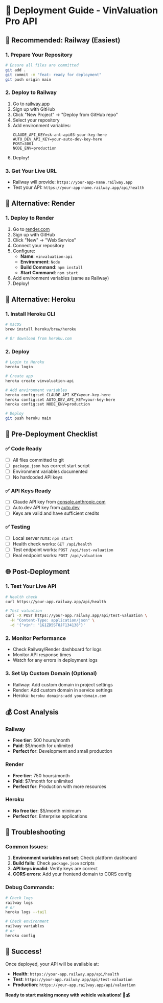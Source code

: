 # 🚀 Deployment Guide - VinValuation Pro API

## 🎯 **Recommended: Railway (Easiest)**

### 1. Prepare Your Repository
```bash
# Ensure all files are committed
git add .
git commit -m "feat: ready for deployment"
git push origin main
```

### 2. Deploy to Railway
1. Go to [railway.app](https://railway.app)
2. Sign up with GitHub
3. Click "New Project" → "Deploy from GitHub repo"
4. Select your repository
5. Add environment variables:
   ```
   CLAUDE_API_KEY=sk-ant-api03-your-key-here
   AUTO_DEV_API_KEY=your-auto-dev-key-here
   PORT=3001
   NODE_ENV=production
   ```
6. Deploy!

### 3. Get Your Live URL
- Railway will provide: `https://your-app-name.railway.app`
- Test your API: `https://your-app-name.railway.app/api/health`

## 🥈 **Alternative: Render**

### 1. Deploy to Render
1. Go to [render.com](https://render.com)
2. Sign up with GitHub
3. Click "New" → "Web Service"
4. Connect your repository
5. Configure:
   - **Name**: `vinvaluation-api`
   - **Environment**: `Node`
   - **Build Command**: `npm install`
   - **Start Command**: `npm start`
6. Add environment variables (same as Railway)
7. Deploy!

## 🥉 **Alternative: Heroku**

### 1. Install Heroku CLI
```bash
# macOS
brew install heroku/brew/heroku

# Or download from heroku.com
```

### 2. Deploy
```bash
# Login to Heroku
heroku login

# Create app
heroku create vinvaluation-api

# Add environment variables
heroku config:set CLAUDE_API_KEY=your-key-here
heroku config:set AUTO_DEV_API_KEY=your-key-here
heroku config:set NODE_ENV=production

# Deploy
git push heroku main
```

## 🔧 **Pre-Deployment Checklist**

### ✅ **Code Ready**
- [ ] All files committed to git
- [ ] `package.json` has correct start script
- [ ] Environment variables documented
- [ ] No hardcoded API keys

### ✅ **API Keys Ready**
- [ ] Claude API key from [console.anthropic.com](https://console.anthropic.com/)
- [ ] Auto.dev API key from [auto.dev](https://auto.dev/)
- [ ] Keys are valid and have sufficient credits

### ✅ **Testing**
- [ ] Local server runs: `npm start`
- [ ] Health check works: `GET /api/health`
- [ ] Test endpoint works: `POST /api/test-valuation`
- [ ] Real endpoint works: `POST /api/valuation`

## 🌐 **Post-Deployment**

### 1. Test Your Live API
```bash
# Health check
curl https://your-app.railway.app/api/health

# Test valuation
curl -X POST https://your-app.railway.app/api/test-valuation \
  -H "Content-Type: application/json" \
  -d '{"vin": "1G1ZD5ST8JF134138"}'
```

### 2. Monitor Performance
- Check Railway/Render dashboard for logs
- Monitor API response times
- Watch for any errors in deployment logs

### 3. Set Up Custom Domain (Optional)
- Railway: Add custom domain in project settings
- Render: Add custom domain in service settings
- Heroku: `heroku domains:add yourdomain.com`

## 💰 **Cost Analysis**

### Railway
- **Free tier**: 500 hours/month
- **Paid**: $5/month for unlimited
- **Perfect for**: Development and small production

### Render
- **Free tier**: 750 hours/month
- **Paid**: $7/month for unlimited
- **Perfect for**: Production with more resources

### Heroku
- **No free tier**: $5/month minimum
- **Perfect for**: Enterprise applications

## 🚨 **Troubleshooting**

### Common Issues:
1. **Environment variables not set**: Check platform dashboard
2. **Build fails**: Check `package.json` scripts
3. **API keys invalid**: Verify keys are correct
4. **CORS errors**: Add your frontend domain to CORS config

### Debug Commands:
```bash
# Check logs
railway logs
# or
heroku logs --tail

# Check environment
railway variables
# or
heroku config
```

## 🎉 **Success!**

Once deployed, your API will be available at:
- **Health**: `https://your-app.railway.app/api/health`
- **Test**: `https://your-app.railway.app/api/test-valuation`
- **Production**: `https://your-app.railway.app/api/valuation`

**Ready to start making money with vehicle valuations! 🚗💰** 
